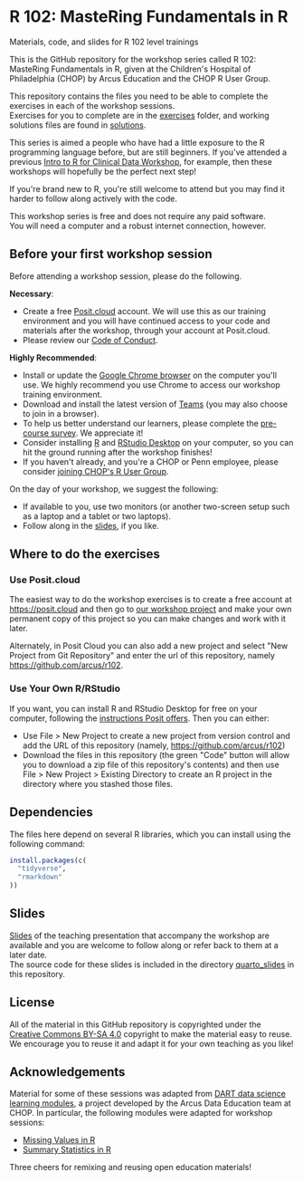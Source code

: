 # R 102: MasteRing Fundamentals in R

Materials, code, and slides for R 102 level trainings

This is the GitHub repository for the workshop series called R 102: MasteRing Fundamentals in R, given at the Children's Hospital of Philadelphia (CHOP) by Arcus Education and the CHOP R User Group.

This repository contains the files you need to be able to complete the exercises in each of the workshop sessions.  
Exercises for you to complete are in the [exercises](exercises) folder, and working solutions files are found in [solutions](solutions).

This series is aimed a people who have had a little exposure to the R programming language before, but are still beginners. 
If you've attended a previous [Intro to R for Clinical Data Workshop](https://arcus.github.io/intro-to-r-for-clinical-data/), for example, then these workshops will hopefully be the perfect next step!

If you're brand new to R, you're still welcome to attend but you may find it harder to follow along actively with the code. 

This workshop series is free and does not require any paid software.  
You will need a computer and a robust internet connection, however.

## Before your first workshop session

Before attending a workshop session, please do the following.  

**Necessary**:

* Create a free [Posit.cloud](https://posit.cloud) account.  We will use this as our training environment and you will have continued access to your code and materials after the workshop, through your account at Posit.cloud.
* Please review our [Code of Conduct](https://github.com/arcus/intro-to-r-for-clinical-data/blob/main/conduct.md).

**Highly Recommended**:

* Install or update the [Google Chrome browser](https://www.google.com/chrome/) on the computer you'll use.  We highly recommend you use Chrome to access our workshop training environment.
* Download and install the latest version of [Teams](https://www.microsoft.com/en-us/microsoft-teams/download-app) (you may also choose to join in a browser).
* To help us better understand our learners, please complete the [pre-course survey](survey.link). We appreciate it!
* Consider installing [R](https://cloud.r-project.org/) and [RStudio Desktop](https://rstudio.com/products/rstudio/download/) on your computer, so you can hit the ground running after the workshop finishes!
* If you haven't already, and you're a CHOP or Penn employee, please consider [joining CHOP's R User Group](http://bit.ly/chopRusers).

On the day of your workshop, we suggest the following:

* If available to you, use two monitors (or another two-screen setup such as a laptop and a tablet or two laptops).
* Follow along in the [slides](slides.link), if you like.

## Where to do the exercises

### Use Posit.cloud

The easiest way to do the workshop exercises is to create a free account at <https://posit.cloud> and then go to [our workshop project](project.link) and make your own permanent copy of this project so you can make changes and work with it later.

Alternately, in Posit Cloud you can also add a new project and select "New Project from Git Repository" and enter the url of this repository, namely <https://github.com/arcus/r102>.

### Use Your Own R/RStudio

If you want, you can install R and RStudio Desktop for free on your computer, following the [instructions Posit offers](https://posit.co/download/rstudio-desktop/).  Then you can either:

* Use File > New Project to create a new project from version control and add the URL of this repository (namely, <https://github.com/arcus/r102>)
* Download the files in this repository (the green "Code" button will allow you to download a zip file of this repository's contents) and then use File > New Project > Existing Directory to create an R project in the directory where you stashed those files.

## Dependencies

The files here depend on several R libraries, which you can install using the following command:

```r
install.packages(c(
  "tidyverse",
  "rmarkdown"
))
```

## Slides

[Slides](slides.link) of the teaching presentation that accompany the workshop are available and you are welcome to follow along or refer back to them at a later date.  
The source code for these slides is included in the directory [quarto_slides](quarto_slides) in this repository.

## License

All of the material in this GitHub repository is copyrighted under the [Creative Commons BY-SA 4.0](https://creativecommons.org/licenses/by-sa/4.0/) copyright to make the material easy to reuse. 
We encourage you to reuse it and adapt it for your own teaching as you like!

## Acknowledgements

Material for some of these sessions was adapted from [DART data science learning modules](https://arcus.github.io/education_modules/educators), a project developed by the Arcus Data Education team at CHOP. 
In particular, the following modules were adapted for workshop sessions: 

- [Missing Values in R](https://liascript.github.io/course/?https://raw.githubusercontent.com/arcus/education_modules/main/r_missing_values/r_missing_values.md)
- [Summary Statistics in R](https://liascript.github.io/course/?https://raw.githubusercontent.com/arcus/education_modules/main/r_summary_stats/r_summary_stats.md)

Three cheers for remixing and reusing open education materials! 
